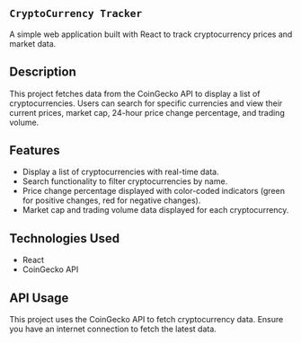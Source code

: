 ## `CryptoCurrency Tracker`
A simple web application built with React to track cryptocurrency prices and market data.

## Description
This project fetches data from the CoinGecko API to display a list of cryptocurrencies. Users can search for specific currencies and view their current prices, market cap, 24-hour price change percentage, and trading volume.

## Features
- Display a list of cryptocurrencies with real-time data.
- Search functionality to filter cryptocurrencies by name.
- Price change percentage displayed with color-coded indicators (green for positive changes, red for negative changes).
- Market cap and trading volume data displayed for each cryptocurrency.

## Technologies Used
- React
- CoinGecko API

## API Usage
This project uses the CoinGecko API to fetch cryptocurrency data. Ensure you have an internet connection to fetch the latest data.
